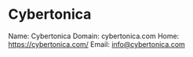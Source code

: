 
# Cybertonica

Name: Cybertonica
Domain: cybertonica.com
Home: https://cybertonica.com/
Email: info@cybertonica.com
